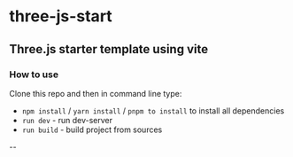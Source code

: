 # three-js-start

## Three.js starter template using vite

### How to use

Clone this repo and then in command line type:

* `npm install` / `yarn install` / `pnpm to install` to install all dependencies
* `run dev` - run dev-server
* `run build` - build project from sources

--

